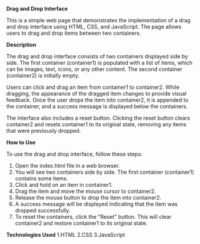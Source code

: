 **Drag and Drop Interface**

This is a simple web page that demonstrates the implementation of a drag and drop interface using HTML, CSS, and JavaScript. The page allows users to drag and drop items between two containers.

**Description**

The drag and drop interface consists of two containers displayed side by side. The first container (container1) is populated with a list of items, which can be images, text, icons, or any other content. The second container (container2) is initially empty.

Users can click and drag an item from container1 to container2. While dragging, the appearance of the dragged item changes to provide visual feedback. Once the user drops the item into container2, it is appended to the container, and a success message is displayed below the containers.

The interface also includes a reset button. Clicking the reset button clears container2 and resets container1 to its original state, removing any items that were previously dropped.

**How to Use**

To use the drag and drop interface, follow these steps:

1. Open the index.html file in a web browser.
2. You will see two containers side by side. The first container (container1) contains some items.
3. Click and hold on an item in container1.
4. Drag the item and move the mouse cursor to container2.
5. Release the mouse button to drop the item into container2.
6. A success message will be displayed indicating that the item was dropped successfully.
7. To reset the containers, click the "Reset" button. This will clear container2 and restore container1 to its original state.


**Technologies Used**
1.HTML
2.CSS
3.JavaScript
